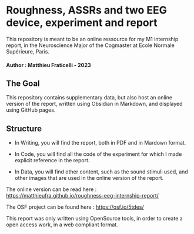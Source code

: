 # Roughness, ASSRs and two EEG device, experiment and report


 This repository is meant to be an online ressource for my M1 internship report, in the Neuroscience Major of the Cogmaster at Ecole Normale Supérieure, Paris.

#### Author : Matthieu Fraticelli - 2023

## The Goal 

This repository contains supplementary data, but also host an online version of the report, written using Obsidian in Markdown, and displayed using GitHub pages. 

## Structure 

- In Writing, you will find the report, both in PDF and in Mardown format. 

- In Code, you will find all the code of the experiment for which I made explicit reference in the report. 

- In Data, you will find other content, such as the sound stimuli used, and other images that are used in the online version of the report. 

The online version can be read here : 
https://matthieufra.github.io/roughness-eeg-internship-report/

The OSF project can be found here : 
https://osf.io/5tdes/

This report was only written using OpenSource tools, in order to create a open access work, in a web compliant format. 

